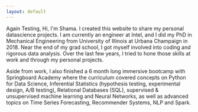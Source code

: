 ```yaml
---
layout: default
---
```


Again Testing, Hi, I'm Shama. I created this website to share my personal datascience projects. I am currently an engineer at Intel, and I did my PhD in Mechanical Engineering from University of Illinois at Urbana Champaign in 2018. Near the end of my grad school, I got myself involved into coding and rigorous data analysis. Over the last few years, I tried to hone those skills at work and through my personal projects. 

Aside from work, I also finished a 6 month long immersive bootcamp with Springboard Academy where the curriculum covered concepts on Python for Data Science, Inferential Statistics (hypothesis testing, experimental design, A/B testing), Relational Databases (SQL), supervised & unsupervised machine learning and Neural Networks, as well as advanced topics on Time Series Forecasting, Recommender Systems, NLP and Spark.
